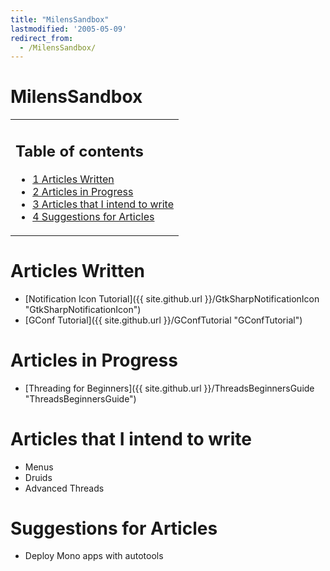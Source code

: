 ```yaml
---
title: "MilensSandbox"
lastmodified: '2005-05-09'
redirect_from:
  - /MilensSandbox/
---
```


MilensSandbox
=============

<table>
<col width="100%" />
<tbody>
<tr class="odd">
<td align="left"><h2>Table of contents</h2>
<ul>
<li><a href="#articles-written">1 Articles Written</a></li>
<li><a href="#articles-in-progress">2 Articles in Progress</a></li>
<li><a href="#articles-that-i-intend-to-write">3 Articles that I intend to write</a></li>
<li><a href="#suggestions-for-articles">4 Suggestions for Articles</a></li>
</ul></td>
</tr>
</tbody>
</table>

Articles Written
================

-   [Notification Icon Tutorial]({{ site.github.url }}/GtkSharpNotificationIcon "GtkSharpNotificationIcon")
-   [GConf Tutorial]({{ site.github.url }}/GConfTutorial "GConfTutorial")

Articles in Progress
====================

-   [Threading for Beginners]({{ site.github.url }}/ThreadsBeginnersGuide "ThreadsBeginnersGuide")

Articles that I intend to write
===============================

-   Menus
-   Druids
-   Advanced Threads

Suggestions for Articles
========================

-   Deploy Mono apps with autotools


